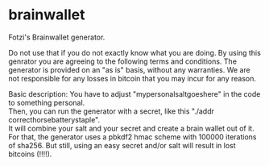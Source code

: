 # brainwallet
Fotzi's Brainwallet generator.

Do not use that if you do not exactly know what you are doing. 
By using this genrator you are agreeing to the following terms and conditions.
The generator is provided on an "as is" basis, without any warranties.
We are not responsible for any losses in bitcoin that you may incur for any reason.

Basic description:
You have to adjust "mypersonalsaltgoeshere" in the code to something personal.<br />
Then, you can run the generator with a secret, like this "./addr correcthorsebatterystaple".<br />
It will combine your salt and your secret and create a brain wallet out of it. For that, the generator uses a pbkdf2 hmac scheme with 100000 iterations of sha256. But still, using an easy secret and/or salt will result in lost bitcoins (!!!!). 
